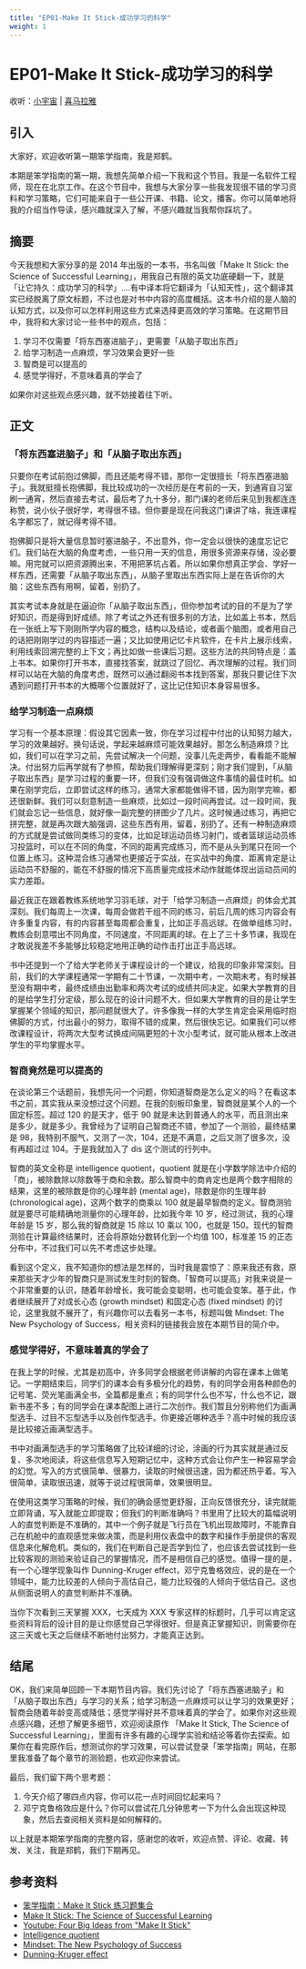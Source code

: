 ```yaml
---
title: "EP01-Make It Stick-成功学习的科学"
weight: 1
---
```


# EP01-Make It Stick-成功学习的科学

收听：[小宇宙](https://www.xiaoyuzhoufm.com/episodes/61d1bc2eee197a3aac3daba1) | [喜马拉雅](https://www.ximalaya.com/sound/488676346)

## 引入

大家好，欢迎收听第一期笨学指南，我是郑鹤。

本期是笨学指南的第一期，我想先简单介绍一下我和这个节目。我是一名软件工程师，现在在北京工作。在这个节目中，我想与大家分享一些我发现很不错的学习资料和学习策略，它们可能来自于一些公开课、书籍、论文，播客。你可以简单地将我的介绍当作导读，感兴趣就深入了解，不感兴趣就当我帮你踩坑了。

## 摘要

今天我想和大家分享的是 2014 年出版的一本书，书名叫做「Make It Stick: the Science of Successful Learning」，用我自己有限的英文功底硬翻一下，就是「让它持久：成功学习的科学」....有中译本将它翻译为「认知天性」，这个翻译其实已经脱离了原文标题，不过也是对书中内容的高度概括。这本书介绍的是人脑的认知方式，以及你可以怎样利用这些方式来选择更高效的学习策略。在这期节目中，我将和大家讨论一些书中的观点，包括：

1. 学习不仅需要「将东西塞进脑子」，更需要「从脑子取出东西」
2. 给学习制造一点麻烦，学习效果会更好一些
3. 智商是可以提高的
4. 感觉学得好，不意味着真的学会了

如果你对这些观点感兴趣，就不妨接着往下听。

## 正文

### 「将东西塞进脑子」和「从脑子取出东西」

只要你在考试前抱过佛脚，而且还能考得不错，那你一定很擅长「将东西塞进脑子」。我就挺擅长抱佛脚，我比较成功的一次经历是在考前的一天，到通宵自习室刷一通宵，然后直接去考试，最后考了九十多分，那门课的老师后来见到我都连连称赞，说小伙子很好学，考得很不错。但你要是现在问我这门课讲了啥，我连课程名字都忘了，就记得考得不错。

抱佛脚只是将大量信息暂时塞进脑子，不出意外，你一定会以很快的速度忘记它们。我们站在大脑的角度考虑，一些只用一天的信息，用很多资源来存储，没必要嘛。用完就可以把资源腾出来，不用把茅坑占着。所以如果你想真正学会、学好一样东西，还需要「从脑子取出东西」，从脑子里取出东西实际上是在告诉你的大脑：这些东西有用啊，留着，别扔了。

其实考试本身就是在逼迫你「从脑子取出东西」，但你参加考试的目的不是为了学好知识，而是得到好成绩。除了考试之外还有很多别的方法，比如盖上书本，然后在一张纸上写下刚刚所学内容的概念，结构以及结论，或者画个脑图，或者用自己的话把刚刚学过的内容描述一遍；又比如使用记忆卡片软件，在卡片上展示线索，利用线索回溯完整的上下文；再比如做一些课后习题。这些方法的共同特点是：盖上书本。如果你打开书本，直接找答案，就跳过了回忆、再次理解的过程。我们同样可以站在大脑的角度考虑，既然可以通过翻阅书本找到答案，那我只要记住下次遇到问题打开书本的大概哪个位置就好了，这比记住知识本身容易很多。

### 给学习制造一点麻烦

学习有一个基本原理：假设其它因素一致，你在学习过程中付出的认知努力越大，学习的效果越好。换句话说，学起来越麻烦可能效果越好。那怎么制造麻烦？比如，我们可以在学习之前，先尝试解决一个问题，没事儿先走两步，看看能不能解决。付出努力后再学就有了参照，帮助我们理解得更深刻；刚才我们提到，「从脑子取出东西」是学习过程的重要一环，但我们没有强调做这件事情的最佳时机。如果在刚学完后，立即尝试这样的练习，通常大家都能做得不错，因为刚学完嘛，都还很新鲜。我们可以刻意制造一些麻烦，比如过一段时间再尝试。过一段时间，我们就会忘记一些信息，就好像一副完整的拼图少了几片。这时候通过练习，再把它拼完整，就是再次跟大脑强调，这些东西有用，留着，别扔了。还有一种制造麻烦的方式就是尝试做同类练习的变体，比如足球运动员练习射门，或者篮球运动员练习投篮时，可以在不同的角度，不同的距离完成练习，而不是从头到尾只在同一个位置上练习。这种混合练习通常也更接近于实战，在实战中的角度、距离肯定是让运动员不舒服的，能在不舒服的情况下高质量完成技术动作就能体现出运动员间的实力差距。

最近我正在跟着教练系统地学习羽毛球，对于「给学习制造一点麻烦」的体会尤其深刻。我们每周上一次课，每周会做若干组不同的练习，前后几周的练习内容会有许多重复内容，有的内容甚至每周都会重复，比如正手高远球。在做单组练习时，教练会刻意喂出不同角度，不同速度，不同距离的球。在上了三十多节课，我现在才敢说我差不多能够比较稳定地用正确的动作击打出正手高远球。

书中还提到一个了给大学老师关于课程设计的一个建议，给我的印象非常深刻。目前，我们的大学课程通常一学期有二十节课，一次期中考，一次期末考，有时候甚至没有期中考，最终成绩由出勤率和两次考试的成绩共同决定。如果大学教育的目的是给学生打分定级，那么现在的设计问题不大，但如果大学教育的目的是让学生掌握某个领域的知识，那问题就很大了。许多像我一样的大学生肯定会采用临时抱佛脚的方式，付出最小的努力，取得不错的成果，然后很快忘记。如果我们可以修改课程设计，将两次大型考试换成间隔更短的十次小型考试，就可能从根本上改进学生的平均掌握水平。

### 智商竟然是可以提高的

在谈论第三个话题前，我想先问一个问题，你知道智商是怎么定义的吗？在看这本书之前，其实我从来没想过这个问题。在我的刻板印象里，智商就是某个人的一个固定标签。超过 120 的是天才，低于 90 就是未达到普通人的水平，而且测出来是多少，就是多少。我曾经为了证明自己智商还不错，参加了一个测验，最终结果是 98，我特别不服气，又测了一次，104，还是不满意，之后又测了很多次，没有再超过过 104。于是我就加入了 dis 这个测试的行列中。

智商的英文全称是 intelligence quotient，quotient 就是在小学数学除法中介绍的「商」，被除数除以除数等于商和余数。那么智商中的商肯定也是两个数字相除的结果，这里的被除数是你的心理年龄 (mental age)，除数是你的生理年龄 (chronological age)，这两个数字的商乘以 100 就是最早智商的定义。智商测验就是要尽可能精确地测量你的心理年龄，比如我今年 10 岁，经过测试，我的心理年龄是 15 岁，那么我的智商就是 15 除以 10 乘以 100，也就是 150。现代的智商测验在计算最终结果时，还会将原始分数转化到一个均值 100，标准差 15 的正态分布中，不过我们可以先不考虑这步处理。

看到这个定义，我不知道你的想法是怎样的，当时我是震惊了：原来我还有救，原来那些天才少年的智商只是测试发生时刻的智商。「智商可以提高」对我来说是一个非常重要的认识，随着年龄增长，我可能会变聪明，也可能会变笨。基于此，作者继续展开了对成长心态 (growth mindset) 和固定心态 (fixed mindset) 的讨论，这里我就不展开了，有兴趣你可以去看另一本书，标题叫做 Mindset: The New Psychology of Success，相关资料的链接我会放在本期节目的简介中。

### 感觉学得好，不意味着真的学会了

在我上学的时候，尤其是初高中，许多同学会根据老师讲解的内容在课本上做笔记。一学期结束后，同学们的课本会有多极分化的趋势，有的同学会用各种颜色的记号笔、荧光笔画满全书，全篇都是重点；有的同学什么也不写，什么也不记，跟新书差不多；有的同学会在课本配图上进行二次创作。我们暂且分别称他们为画满型选手、过目不忘型选手以及创作型选手。你更接近哪种选手？高中时候的我应该是比较接近画满型选手。

书中对画满型选手的学习策略做了比较详细的讨论，涂画的行为其实就是通过反复、多次地阅读，将这些信息写入短期记忆中，这种方式会让你产生一种容易学会的幻觉。写入的方式很简单、很暴力，读取的时候很迅速，因为都还热乎着。写入很简单，读取很迅速，就等于说过程很简单，效果很明显。

在使用这类学习策略的时候，我们的确会感觉更舒服，正向反馈很充分，读完就能立即背诵，写入就能立即提取；但我们的判断准确吗？书里用了比较大的篇幅说明人的直觉判断是不准确的，其中一个例子就是飞行员在飞机出现故障时，不能靠自己在机舱中的直观感觉来做决策，而是利用仪表盘中的数字和操作手册提供的客观信息来化解危机。类似的，我们在判断自己是否学到位了，也应该去尝试找到一些比较客观的测验来验证自己的掌握情况，而不是相信自己的感觉。值得一提的是，有一个心理学现象叫作 Dunning-Kruger effect，邓宁克鲁格效应，说的是在一个领域中，能力比较差的人倾向于高估自己，能力比较强的人倾向于低估自己。这也从侧面说明人的直觉判断并不准确。

当你下次看到三天掌握 XXX，七天成为 XXX 专家这样的标题时，几乎可以肯定这些资料背后的设计目的是让你感觉自己学得很好。但是真正掌握知识，则需要你在这三天或七天之后继续不断地付出努力，才能真正达到。

## 结尾

OK，我们来简单回顾一下本期节目内容。我们先讨论了「将东西塞进脑子」和「从脑子取出东西」与学习的关系；给学习制造一点麻烦可以让学习的效果更好；智商会随着年龄变高或降低；感觉学得好并不意味着真的学会了。如果你对这些观点感兴趣，还想了解更多细节，欢迎阅读原作 「Make It Stick, The Science of Successful Learning」，里面有许多有趣的心理学实验和结论等着你去探索。如果你在看完原作后，想测试你的学习效果，可以尝试登录「笨学指南」网站，在那里我准备了每个章节的测验题，也欢迎你来尝试。

最后，我们留下两个思考题：

1. 今天介绍了哪四点内容，你可以花一点时间回忆起来吗？
2. 邓宁克鲁格效应是什么？你可以尝试花几分钟思考一下为什么会出现这种现象，然后去查阅相关资料是如何解释的。

以上就是本期笨学指南的完整内容，感谢您的收听，欢迎点赞、评论、收藏、转发、关注，我是郑鹤，我们下期再见。

## 参考资料

* [笨学指南：Make It Stick 练习题集合](https://learn-the-hard-way.cn/collections/make-it-stick)
* [Make It Stick: The Science of Successful Learning](https://g.co/kgs/D4XxLA)
* [Youtube: Four Big Ideas from "Make It Stick"](https://www.youtube.com/watch?v=hcyEdtCiDDY)
* [Intelligence quotient](https://en.wikipedia.org/wiki/Intelligence_quotient)
* [Mindset: The New Psychology of Success](https://g.co/kgs/bCMExh)
* [Dunning-Kruger effect](https://en.wikipedia.org/wiki/Dunning%E2%80%93Kruger_effect)

